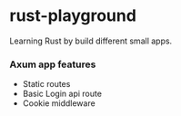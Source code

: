 # rust-playground

Learning Rust by build different small apps.

### Axum app features

- Static routes
- Basic Login api route
- Cookie middleware
